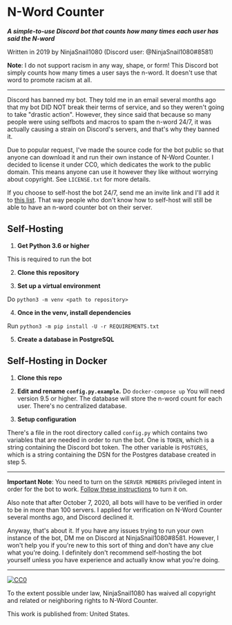# N-Word Counter

***A simple-to-use Discord bot that counts how many times each user has said the N-word***

Written in 2019 by NinjaSnail1080 (Discord user: @NinjaSnail1080#8581)

**Note**: I do not support racism in any way, shape, or form! This Discord bot simply counts how many times a user says the n-word. It doesn't use that word to promote racism at all.

---

Discord has banned my bot. They told me in an email several months ago that my bot DID NOT break their terms of service, and so they weren't going to take "drastic action". However, they since said that because so many people were using selfbots and macros to spam the n-word 24/7, it was actually causing a strain on Discord's servers, and that's why they banned it.

Due to popular request, I've made the source code for the bot public so that anyone can download it and run their own instance of N-Word Counter. I decided to license it under CC0, which dedicates the work to the public domain. This means anyone can use it however they like without worrying about copyright. See `LICENSE.txt` for more details.

If you choose to self-host the bot 24/7, send me an invite link and I'll add it to [this list](https://github.com/NWordCounter/bot/blob/master/List_of_clones.md). That way people who don't know how to self-host will still be able to have an n-word counter bot on their server.

## Self-Hosting

1. **Get Python 3.6 or higher**

This is required to run the bot

2. **Clone this repository**

3. **Set up a virtual environment**

Do `python3 -m venv <path to repository>`

4. **Once in the venv, install dependencies**

Run `python3 -m pip install -U -r REQUIREMENTS.txt`

5. **Create a database in PostgreSQL**


## Self-Hosting in Docker

1. **Clone this repo**
2. **Edit and rename `config.py.example`.**
Do `docker-compose up`
You will need version 9.5 or higher. The database will store the n-word count for each user. There's no centralized database.

6. **Setup configuration**

There's a file in the root directory called `config.py` which contains two variables that are needed in order to run the bot. One is `TOKEN`, which is a string containing the Discord bot token. The other variable is `POSTGRES`, which is a string containing the DSN for the Postgres database created in step 5.

---

**Important Note**: You need to turn on the `SERVER MEMBERS` privileged intent in order for the bot to work. [Follow these instructions](https://discordpy.readthedocs.io/en/latest/intents.html#privileged-intents) to turn it on.

Also note that after October 7, 2020, all bots will have to be verified in order to be in more than 100 servers. I applied for verification on N-Word Counter several months ago, and Discord declined it.

Anyway, that's about it. If you have any issues trying to run your own instance of the bot, DM me on Discord at NinjaSnail1080#8581. However, I won't help you if you're new to this sort of thing and don't have any clue what you're doing. I definitely don't recommend self-hosting the bot yourself unless you have experience and actually know what you're doing.

---

[![CC0](https://licensebuttons.net/p/zero/1.0/88x31.png)](http://creativecommons.org/publicdomain/zero/1.0/)

To the extent possible under law, NinjaSnail1080 has waived all copyright and related or neighboring rights to N-Word Counter.

This work is published from: United States.